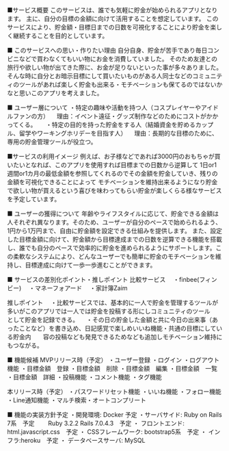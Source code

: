 ■サービス概要
このサービスは、誰でも気軽に貯金が始められるアプリとなります。
主に、自分の目標の金額に向けて活用することを想定しています。
このサービスにより、貯金額・目標日までの日数を可視化することにより貯金を楽しく継続することを目的としています。

■ このサービスへの思い・作りたい理由
自分自身、貯金が苦手であり毎日コンビニなどで買わなくてもいい物にお金を消費していました。
そのため友達との旅行や欲しい物が出てきた際に、お金が足りないといった事が多々ありました。
そんな時に自分とお暗示目標にして買いたいものがある人同士などのコミュニティのツールがあれば楽しく貯金も出来る・モチベーションも保てるのではないかなと思いこのアプリを考えました。


■ ユーザー層について
・特定の趣味や活動を持つ人（コスプレイヤーやアイドルファンの方）
　理由：イベント遠征・グッズ制作などのためにコストがかかってくる。
　
・特定の目的を持った貯金をする人（結婚資金を貯めるカップル、留学やワーキングホリデーを目指す人）
　理由：長期的な目標のために、専用の貯金管理ツールが役立つ。

■サービスの利用イメージ
例えば、お子様などであれば3000円のおもちゃが買いたいとなれば、このアプリを使用すれば目標までの日数から逆算して
1日or1週間or1カ月の最低金額を参照してくれるのでその金額を貯金していき、残りの金額を可視化できることによって
モチベーションを維持出来るようになり貯金で欲しい物が買えるという喜びを味わってもらい貯金が楽しくらる様なサービスを予定しています。

■ ユーザーの獲得について
年齢やライフスタイルに応じて、貯金できる金額は人それぞれ異なります。そのため、ユーザーが自分のペースで始められるよう、1円から1万円まで、自由に貯金額を設定できる仕組みを提供します。
また、設定した目標金額に向けて、貯金額から目標達成までの日数を逆算できる機能を搭載し、誰でも自分のペースで効率的に貯金を進められるようにサポートします。この柔軟なシステムにより、どんなユーザーでも簡単に貯金のモチベーションを維持し、目標達成に向けて一歩一歩進むことができます。

■ サービスの差別化ポイント・推しポイント
比較サービス
　・finbee(フィンビー)
　・マネーフォアード
　・家計簿Zaim

推しポイント
　・比較サービスでは、基本的に一人で貯金を管理するツールが多いがこのアプリでは一人では貯金を投稿する形にしコミュニティのツール　　として貯金を記録できる。
　・その日の貯金した金額と共に今日の出来事（あったことなど）を書き込め、日記感覚で楽しめいいね機能・共通の目標にしている貯金内　　容の投稿なども発見できるためなども追加しモチベーション維持にもつながる。

■ 機能候補
MVPリリース時（予定）
・ユーザー登録
・ログイン
・ログアウト機能
・目標金額　登録
・目標金額　削除
・目標金額　編集
・目標金額　一覧
・目標金額　詳細
・投稿機能
・コメント機能
・タグ機能

本リリース時（予定）
・パスワードリセット機能
・いいね機能
・フォロー機能
・Line通知機能
・マルチ検索・オートコンプリート


■ 機能の実装方針予定
・開発環境: Docker 予定
・サーバサイド: Ruby on Rails 7系　予定
　　Ruby 3.2.2 Rails 7.0.4.3　予定
・ フロントエンド: html.javascript.css　予定
・ CSSフレームワーク: bootstrap5系　予定
・ インフラ:heroku　予定
・ データベースサーバ: MySQL